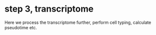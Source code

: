 # step 3, transcriptome

Here we process the transcriptome further, perform cell typing, calculate pseudotime etc.
